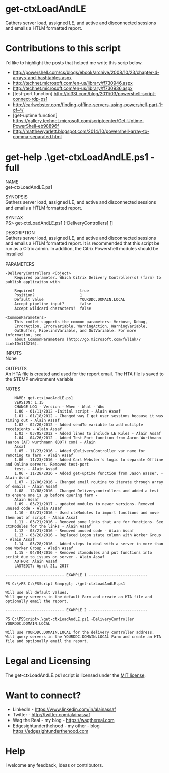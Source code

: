 # get-ctxLoadAndLE
Gathers server load, assigned LE, and active and disconnected sessions and emails a HTLM formatted report.

# Contributions to this script
I'd like to highlight the posts that helped me write this scrip below.
* http://powershell.com/cs/blogs/ebook/archive/2008/10/23/chapter-4-arrays-and-hashtables.aspx
* http://technet.microsoft.com/en-us/library/ff730946.aspx
* http://technet.microsoft.com/en-us/library/ff730936.aspx
* [test-port function] http://irl33t.com/blog/2011/03/powershell-script-connect-rdp-ps1
* http://carlwebster.com/finding-offline-servers-using-powershell-part-1-of-4/
* [get-uptime function] https://gallery.technet.microsoft.com/scriptcenter/Get-Uptime-PowerShell-eb98896f
* http://matthewyarlett.blogspot.com/2014/10/powershell-array-to-comma-separated.html

# get-help .\get-ctxLoadAndLE.ps1 -full

NAME<br>
    get-ctxLoadAndLE.ps1
    
SYNOPSIS<br>
    Gathers server load, assigned LE, and active and disconnected sessions and emails a HTLM formatted report.
    
SYNTAX<br>
    PS> get-ctxLoadAndLE.ps1 [-DeliveryControllers] <Object> [<CommonParameters>]
    
DESCRIPTION<br>
    Gathers server load, assigned LE, and active and disconnected sessions and emails a HTLM formatted report. It is recommended that this script be run as a Citrix admin. In addition, the Citrix Powershell modules should be installed

PARAMETERS

    -DeliveryControllers <Object>
        Required parameter. Which Citrix Delivery Controller(s) (farm) to publish applicaiton with
        
        Required?                    true
        Position?                    1
        Default value                YOURDDC.DOMAIN.LOCAL
        Accept pipeline input?       false
        Accept wildcard characters?  false
        
    <CommonParameters>
        This cmdlet supports the common parameters: Verbose, Debug,
        ErrorAction, ErrorVariable, WarningAction, WarningVariable,
        OutBuffer, PipelineVariable, and OutVariable. For more information, see 
        about_CommonParameters (http://go.microsoft.com/fwlink/?LinkID=113216). 
    
INPUTS<br>
    None
	
OUTPUTS<br>
    An HTA file is created and used for the report email. The HTA file is saved to the $TEMP environment variable
    
NOTES
    
        NAME: get-ctxLoadAndLE.ps1
        VERSION: 1.15
        CHANGE LOG - Version - When - What - Who
        1.00 - 01/11/2012 -Initial script - Alain Assaf
        1.01 - 01/18/2012 - Changed way I get user sessions because it was timing out - Alain Assaf
        1.02 - 02/20/2012 - Added sendTo variable to add mulitple receipients - Alain Assaf
        1.03 - 03/05/2012 - Added lines to include LE Rules - Alain Assaf
        1.04 - 04/26/2012 - Added Test-Port function from Aaron Wurthmann (aaron (AT) wurthmann (DOT) com) - Alain 
        Assaf
        1.05 - 11/23/2016 - Added $DeliveryController var name for remoting to farm - Alain Assaf
        1.06 - 11/23/2016 - Added Carl Webster's logic to separate Offline and Online servers. Removed test-port 
        test. - Alain Assaf
        1.06 - 11/28/2016 - Added get-uptime function from Jason Wasser. - Alain Assaf
        1.07 - 12/06/2016 - Changed email routine to iterate through array of emails - Alain Assaf
        1.08 - 12/08/2016 - Changed Deliverycontrollers and added a test to ensure one is up before quering farm - 
        Alain Assaf
        1.09 - 03/21/2017 - updated modules to newer versions. Removed unused code - Alain Assaf
		1.10 - 03/21/2016 - Used ctxModules to import functions and move them out of script - Alain Assaf
		1.11 - 03/21/2016 - Removed some links that are for functions. See ctxModules for the links - Alain Assaf
		1.12 - 03/21/2016 - Removed unused code - Alain Assaf
		1.13 - 03/28/2016 - Replaced Logon state column with Worker Group - Alain Assaf
		1.14 - 03/28/2016 - Added steps to deal with a server in more than one Worker Group - Alain Assaf
		1.15 - 04/04/2016 - Removed ctxmodules and put functions into script due to issues on server - Alain Assaf
        AUTHOR: Alain Assaf
        LASTEDIT: April 21, 2017
    
    -------------------------- EXAMPLE 1 --------------------------
    
    PS C:\>PS C:\PSScript &amp;gt; .\get-ctxLoadAndLE.ps1
    
    Will use all default values.
    Will query servers in the default Farm and create an HTA file and optionally email the report.
    
    -------------------------- EXAMPLE 2 --------------------------
    
    PS C:\PSScript>.\get-ctxLoadAndLE.ps1 -DeliveryController YOURDDC.DOMAIN.LOCAL
    
    Will use YOURDDC.DOMAIN.LOCAL for the delivery controller address.
    Will query servers in the YOURDDC.DOMAIN.LOCAL Farm and create an HTA file and optionally email the report.    
    
# Legal and Licensing
The get-ctxLoadAndLE.ps1 script is licensed under the [MIT license][].

[MIT license]: LICENSE

# Want to connect?
* LinkedIn - https://www.linkedin.com/in/alainassaf
* Twitter - http://twitter.com/alainassaf
* Wag the Real - my blog - https://wagthereal.com
* Edgesightunderthehood - my other - blog https://edgesightunderthehood.com

# Help
I welcome any feedback, ideas or contributors.
